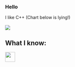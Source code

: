 ### Hello
I like C++ (Chart below is lying!)<br><br>
<img src="https://github-readme-stats.vercel.app/api/top-langs?username=therealdrflower&layout=compact"/>
<br>
## What I know:<br>
<img height="32px" src="https://cdn.jsdelivr.net/gh/devicons/devicon/icons/cplusplus/cplusplus-original.svg">
